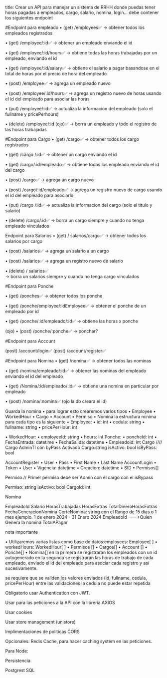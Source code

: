 title: Crear un API para manejar un sistema de RRHH donde puedas tener horas pagadas a empleados, cargo, salario, nomina, login...  debe contener los siguientes endpoint

#Endpoint para empleado
• (get) /employees✅
-> obtener todos los empleados registrados

• (get) /employee/:id✅
-> obtener un empleado enviando el id

• (get) /employee/:id/hours✅
-> obtiene todas las horas trabajadas por un empleado, enviando el id

• (get) /employee/:id/salary✅
->  obtiene el salario a pagar basandose en el total de 
horas por el precio de hora del empleado

• (post) /employee✅
-> agrega un empleado nuevo

• (post) /employee/:id/hours✅
-> agrega un registro nuevo de horas usando el id del empleado para asociar las horas

• (put) /employee/:id✅
-> actualiza la informacion del empleado (solo el fullname y pricePerhours)

• (delete) /employee/:id (ojo)✅
-> borra un empleado y todo el registro de las horas trabajadas

#Endpoint para Cargo
• (get) /cargo✅
-> obtener todos los cargo  registrados

• (get) /cargo /:id✅
-> obtener un cargo enviando el id

• (get) /cargo/:id/empleado✅
-> obtiene todas los empleado enviando el id del cargo

• (post) /cargo✅
-> agrega un cargo nuevo

• (post) /cargo/:id/empleado✅
-> agrega un registro nuevo de cargo usando el id del empleado para asociarlo

• (put) /cargo  /:id✅
-> actualiza la informacion del cargo  (solo el titulo y salario)

• (delete) /cargo/:id✅
-> borra un cargo siempre y cuando no tenga empleado vinculados

Endpoint para Salarios
• (get) / salarios/cargo✅
-> obtener todos los salarios por cargo

• (post) /salarios✅
-> agrega un salario a un cargo 

• (post) /salarios✅
-> agrega un registro nuevo de salario

• (delete) / salarios✅  
-> borra un salarios  siempre y cuando no tenga cargo vinculados

#Endpoint para Ponche

• (get) /ponches✅
-> obtener todos los  ponche

• (get) /ponche/employee/:idEmployee✅
-> obtener el ponche de un empleado por id

• (get) /ponche/:id/empleado/:id✅
-> obtiene las horas x ponche 

(ojo)
• (post) /ponche/:ponche✅
-> ponchar?

#Endpoint para Account

(post) /account/login✅
(post) /account/register✅

#Endpoint para Nomina
• (get) /nomina✅
-> obtener todos las nominas

• (get) /nomina/empleado/:id✅
-> obtener las nominas del empleado enviando el id del empleado

• (get) /Nomina/:id/empleado/:id✅
-> obtiene una nomina en particular por empleado 

• (post) /nomina/:nomina✅
(ojo la db creara el id)

Guarda la nomina
•  para lograr esto crearemos varios tipos
• Employee
• WorkedHour
• Cargo
• Account
• Permiso
• Nomina
la estructura minima para cada tipo es la siguiente
• Employee:
• id: int
• cedula: string
• fullname: string
• pricePerHour: int

• WorkedHour:
• employeeId: string
• hours: int
Ponche:
• poncheId: int
• FechaEntrada: datetime
• FechaSalida: datetime
• Empleadoid: int
Cargo
//// Cargo AdminTI con byPass Activado
   Cargo:string
    isActivo: bool
    isByPass: bool

AccountRegister
• User
• Pass
• First Name
• Last Name
AccountLogin
• Token
• User
• Vigencia: datetime
• Creacion: datetime
• SID
• Permisos[]

Permiso
// Primer permiso debe ser Admin con el cargo con el isBypass

   Permiso: string
   isActivo: bool
   CargoId: int
 

Nomina

EmpleadoId
Salario
HorasTrabajadas
HorasExtras
TotalDineroHorasExtras
FechaGeneracionNomina
CorteNomina: string con el Rango de 15 dias o 1 mes ejemplo. 1 de enero 2024 - 31 Enero 2024
EmpleadoId  --->Quien Genera la nomina
TotalAPagar

nota importante

• Utilizaremos  varias listas como base de datos:employees: Employee[ ]
• workedHours: WorkedHour[ ]
• Permisos []
• Cargos[]
• Account []
• Ponche[]
• Nomina[]
en la primera se registraran los empleados con un id autogenerado
en la segunda se registraran las horas de trabajo de cada empleado, enviado el id del empleado para asociar cada registro y asi sucesivamente.

se requiere que se validen los valores enviados (id, fullname, cedula, pricePerHour)
entre las validaciones la cedula no puede estar repetida

Obligatorio usar Authentication con JWT.

Usar para las peticiones a la API con la libreria AXIOS

Usar cookies

Usar store management (unistore)

Implimentaciones de politicas CORS

Opcionales:
Redis Cache, para hacer caching system en las peticiones.

Para Node:

Persistencia

 Postgrest SQL
